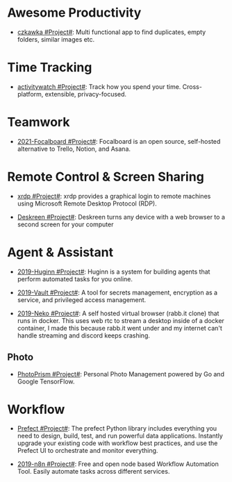 # Awesome Productivity

- [czkawka #Project#](https://github.com/qarmin/czkawka): Multi functional app to find duplicates, empty folders, similar images etc.

# Time Tracking

- [activitywatch #Project#](https://github.com/ActivityWatch/activitywatch): Track how you spend your time. Cross-platform, extensible, privacy-focused.

# Teamwork

- [2021-Focalboard #Project#](https://github.com/mattermost/focalboard): Focalboard is an open source, self-hosted alternative to Trello, Notion, and Asana.

# Remote Control & Screen Sharing

- [xrdp #Project#](https://github.com/neutrinolabs/xrdp): xrdp provides a graphical login to remote machines using Microsoft Remote Desktop Protocol (RDP).

- [Deskreen #Project#](https://github.com/pavlobu/deskreen): Deskreen turns any device with a web browser to a second screen for your computer

# Agent & Assistant

- [2019-Huginn #Project#](https://github.com/huginn/huginn/): Huginn is a system for building agents that perform automated tasks for you online.

- [2019-Vault #Project#](https://github.com/hashicorp/vault): A tool for secrets management, encryption as a service, and privileged access management.

- [2019-Neko #Project#](https://github.com/nurdism/neko): A self hosted virtual browser (rabb.it clone) that runs in docker. This uses web rtc to stream a desktop inside of a docker container, I made this because rabb.it went under and my internet can't handle streaming and discord keeps crashing.

## Photo

- [PhotoPrism #Project#](https://github.com/photoprism/photoprism): Personal Photo Management powered by Go and Google TensorFlow.

# Workflow

- [Prefect #Project#](https://www.prefect.io/products/core/): The prefect Python library includes everything you need to design, build, test, and run powerful data applications. Instantly upgrade your existing code with workflow best practices, and use the Prefect UI to orchestrate and monitor everything.

- [2019-n8n #Project#](https://github.com/n8n-io/n8n): Free and open node based Workflow Automation Tool. Easily automate tasks across different services.
